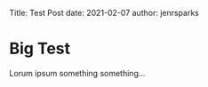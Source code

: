 Title: Test Post
date: 2021-02-07
author: jenrsparks

# Big Test

Lorum ipsum something something...
